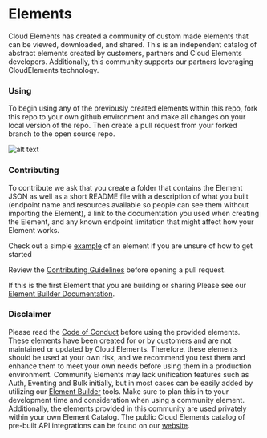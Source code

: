# Elements
Cloud Elements has created a community of custom made elements that can be viewed, downloaded, and shared. This is an independent catalog of abstract elements created by customers, partners and Cloud Elements developers. Additionally, this community supports our partners leveraging CloudElements technology.

### Using
To begin using any of the previously created elements within this repo, fork this repo to your own github environment and make all changes on your local version of the repo. Then create a pull request from your forked branch to the open source repo.

![alt text](https://github.com/peytonsteiner97/elements/blob/master/Screenshot.png)

### Contributing
To contribute we ask that you create a folder that contains the Element JSON as well as a short README file with a description of what you built (endpoint name and resources available so people can see them without importing the Element), a link to the documentation you used when creating the Element, and any known endpoint limitation that might affect how your Element works.

Check out a simple [example](https://github.com/CloudElementsOpenLabs/examples/tree/master/elements) of an element if you are unsure of how to get started

Review the [Contributing Guidelines](https://github.com/CloudElementsOpenLabs/elements/blob/master/CONTRIBUTING.md) before opening a pull request. 

If this is the first Element that you are building or sharing Please see our [Element Builder Documentation](https://docs.cloud-elements.com/home/element-builder-overview).

### Disclaimer
Please read the [Code of Conduct](https://github.com/CloudElementsOpenLabs/elements/blob/master/CONTRIBUTING.md) before using the provided elements.
These elements have been created for or by customers and are not maintained or updated by Cloud Elements. Therefore, these elements should be used at your own risk, and we recommend you test them and enhance them to meet your own needs before using them in a production environment. Community Elements may lack unification features such as Auth, Eventing and Bulk initially, but in most cases can be easily added by utilizing our [Element Builder](https://cloud-elements.com/element-builder/) tools. Make sure to plan this in to your development time and consideration when using a community element. Additionally, the elements provided in this community are used privately within your own Element Catalog.  The public Cloud Elements catalog of pre-built API integrations can be found on our [website](https://cloud-elements.com/elements-catalog/).
